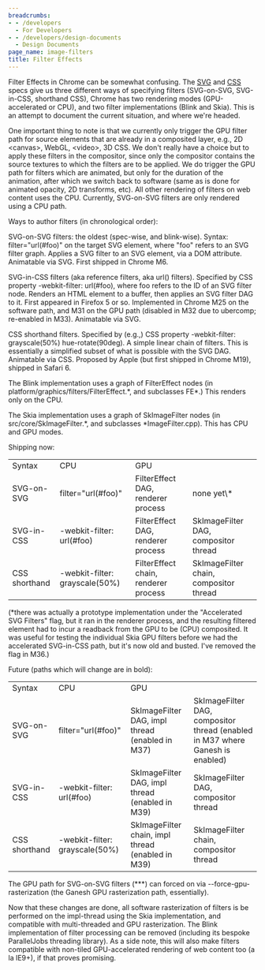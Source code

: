 ```yaml
---
breadcrumbs:
- - /developers
  - For Developers
- - /developers/design-documents
  - Design Documents
page_name: image-filters
title: Filter Effects
---
```


Filter Effects in Chrome can be somewhat confusing. The
[SVG](http://www.w3.org/TR/SVG/filters.html) and
[CSS](http://www.w3.org/TR/filter-effects-1/) specs give us three different ways
of specifying filters (SVG-on-SVG, SVG-in-CSS, shorthand CSS), Chrome has two
rendering modes (GPU-accelerated or CPU), and two filter implementations (Blink
and Skia). This is an attempt to document the current situation, and where we're
headed.

One important thing to note is that we currently only trigger the GPU filter
path for source elements that are already in a composited layer, e.g., 2D
&lt;canvas&gt;, WebGL, &lt;video&gt;, 3D CSS. We don't really have a choice but
to apply these filters in the compositor, since only the compositor contains the
source textures to which the filters are to be applied. We do trigger the GPU
path for filters which are animated, but only for the duration of the animation,
after which we switch back to software (same as is done for animated opacity, 2D
transforms, etc). All other rendering of filters on web content uses the CPU.
Currently, SVG-on-SVG filters are only rendered using a CPU path.

Ways to author filters (in chronological order):

SVG-on-SVG filters: the oldest (spec-wise, and blink-wise). Syntax:
filter="url(#foo)" on the target SVG element, where "foo" refers to an SVG
filter graph. Applies a SVG filter to an SVG element, via a DOM attribute.
Animatable via SVG. First shipped in Chrome M6.

SVG-in-CSS filters (aka reference filters, aka url() filters). Specified by CSS
property -webkit-filter: url(#foo), where foo refers to the ID of an SVG filter
node. Renders an HTML element to a buffer, then applies an SVG filter DAG to it.
First appeared in Firefox 5 or so. Implemented in Chrome M25 on the software
path, and M31 on the GPU path (disabled in M32 due to ubercomp; re-enabled in
M33). Animatable via SVG.

CSS shorthand filters. Specified by (e.g.,) CSS property -webkit-filter:
grayscale(50%) hue-rotate(90deg). A simple linear chain of filters. This is
essentially a simplified subset of what is possible with the SVG DAG. Animatable
via CSS. Proposed by Apple (but first shipped in Chrome M19), shipped in Safari
6.

The Blink implementation uses a graph of FilterEffect nodes (in
platform/graphics/filters/FilterEffect.\*, and subclasses FE\*.) This renders
only on the CPU.

The Skia implementation uses a graph of SkImageFilter nodes (in
src/core/SkImageFilter.\*, and subclasses \*ImageFilter.cpp). This has CPU and
GPU modes.

Shipping now:

<table>
<tr>
<td>Syntax</td>
<td>CPU</td>
<td>GPU</td>
</tr>
<tr>
<td>SVG-on-SVG</td>
<td>filter="url(#foo)"</td>
<td>FilterEffect DAG, renderer process</td>
<td>none yet\*</td>
</tr>
<tr>
<td>SVG-in-CSS</td>
<td>-webkit-filter: url(#foo)</td>
<td>FilterEffect DAG, renderer process</td>
<td>SkImageFilter DAG, compositor thread</td>
</tr>
<tr>
<td>CSS shorthand</td>
<td>-webkit-filter: grayscale(50%)</td>
<td>FilterEffect chain, renderer process</td>
<td>SkImageFilter chain, compositor thread</td>
</tr>
</table>

(\*there was actually a prototype implementation under the "Accelerated SVG
Filters" flag, but it ran in the renderer process, and the resulting filtered
element had to incur a readback from the GPU to be (CPU) composited. It was
useful for testing the individual Skia GPU filters before we had the accelerated
SVG-in-CSS path, but it's now old and busted. I've removed the flag in M36.)

Future (paths which will change are in bold):

<table>
<tr>
<td>Syntax</td>
<td>CPU</td>
<td>GPU</td>
</tr>
<tr>
<td>SVG-on-SVG</td>
<td>filter="url(#foo)"</td>
<td>SkImageFilter DAG, impl thread (enabled in M37)</td>
<td>SkImageFilter DAG, compositor thread (enabled in M37 where Ganesh is enabled)</td>
</tr>
<tr>
<td>SVG-in-CSS</td>
<td>-webkit-filter: url(#foo)</td>
<td>SkImageFilter DAG, impl thread (enabled in M39)</td>
<td>SkImageFilter DAG, compositor thread</td>
</tr>
<tr>
<td>CSS shorthand</td>
<td>-webkit-filter: grayscale(50%)</td>
<td>SkImageFilter chain, impl thread (enabled in M39)</td>
<td>SkImageFilter chain, compositor thread</td>
</tr>
</table>

The GPU path for SVG-on-SVG filters (\*\*\*) can forced on via
--force-gpu-rasterization (the Ganesh GPU rasterization path, essentially).

Now that these changes are done, all software rasterization of filters is be
performed on the impl-thread using the Skia implementation, and compatible with
multi-threaded and GPU rasterization. The Blink implementation of filter
processing can be removed (including its bespoke ParallelJobs threading
library). As a side note, this will also make filters compatible with non-tiled
GPU-accelerated rendering of web content too (a la IE9+), if that proves
promising.
